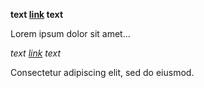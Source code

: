 **text [link](/url) text**

Lorem ipsum dolor sit amet...

_text [link](/url) text_

Consectetur adipiscing elit, sed do eiusmod.
